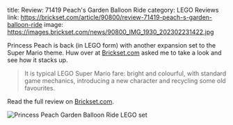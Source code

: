 title: Review: 71419 Peach's Garden Balloon Ride
category: LEGO Reviews
link: https://brickset.com/article/90800/review-71419-peach-s-garden-balloon-ride
image: https://images.brickset.com/news/90800_IMG_1930_202302231422.jpg

Princess Peach is back (in LEGO form) with another expansion set to the Super Mario theme. Huw over at [Brickset.com](https://brickset.com) asked me to take a look and see how it stacks up.

> It is typical LEGO Super Mario fare: bright and colourful, with standard game mechanics, introducing a new character and recycling some old favourites.

Read the full review on [Brickset.com](https://brickset.com/article/90800/review-71419-peach-s-garden-balloon-ride).

![Princess Peach Garden Balloon Ride LEGO set](https://images.brickset.com/news/90800_IMG_1930_202302231422.jpg)
